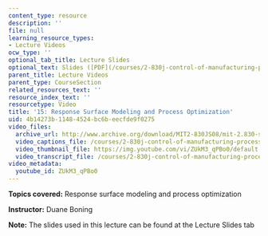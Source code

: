 ```yaml
---
content_type: resource
description: ''
file: null
learning_resource_types:
- Lecture Videos
ocw_type: ''
optional_tab_title: Lecture Slides
optional_text: Slides ([PDF](/courses/2-830j-control-of-manufacturing-processes-sma-6303-spring-2008/resources/lecture15))
parent_title: Lecture Videos
parent_type: CourseSection
related_resources_text: ''
resource_index_text: ''
resourcetype: Video
title: '15: Response Surface Modeling and Process Optimization'
uid: 4b14273b-1148-4524-bc6b-eecfde9f0275
video_files:
  archive_url: http://www.archive.org/download/MIT2-830JS08/mit-2.830-s08-lec15_300k.mp4
  video_captions_file: /courses/2-830j-control-of-manufacturing-processes-sma-6303-spring-2008/4d9dcc54949d5c219ea9ea6a003e2f09_ZUkM3_qPBo0.vtt
  video_thumbnail_file: https://img.youtube.com/vi/ZUkM3_qPBo0/default.jpg
  video_transcript_file: /courses/2-830j-control-of-manufacturing-processes-sma-6303-spring-2008/49bbad6c493580895d9439588f0689b9_ZUkM3_qPBo0.pdf
video_metadata:
  youtube_id: ZUkM3_qPBo0
---
```


**Topics covered:** Response surface modeling and process optimization

**Instructor:** Duane Boning

**Note:** The slides used in this lecture can be found at the Lecture Slides tab